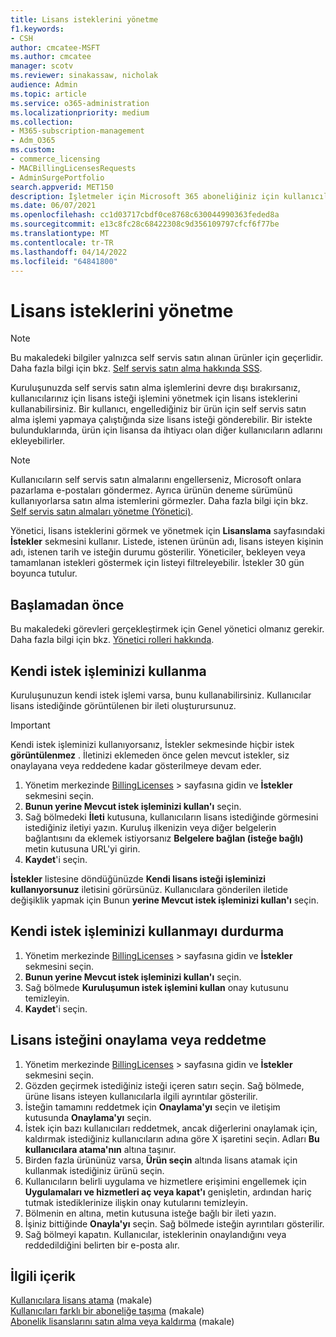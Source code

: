 ```yaml
---
title: Lisans isteklerini yönetme
f1.keywords:
- CSH
author: cmcatee-MSFT
ms.author: cmcatee
manager: scotv
ms.reviewer: sinakassaw, nicholak
audience: Admin
ms.topic: article
ms.service: o365-administration
ms.localizationpriority: medium
ms.collection:
- M365-subscription-management
- Adm_O365
ms.custom:
- commerce_licensing
- MACBillingLicensesRequests
- AdminSurgePortfolio
search.appverid: MET150
description: İşletmeler için Microsoft 365 aboneliğiniz için kullanıcılardan gelen lisans isteklerini gözden geçirmeyi ve onaylamayı veya reddetmeyi öğrenin.
ms.date: 06/07/2021
ms.openlocfilehash: cc1d03717cbdf0ce8768c630044990363feded8a
ms.sourcegitcommit: e13c8fc28c68422308c9d356109797cfcf6f77be
ms.translationtype: MT
ms.contentlocale: tr-TR
ms.lasthandoff: 04/14/2022
ms.locfileid: "64841800"
---
```

# <a name="manage-license-requests"></a>Lisans isteklerini yönetme

> [!NOTE]
> Bu makaledeki bilgiler yalnızca self servis satın alınan ürünler için geçerlidir. Daha fazla bilgi için bkz. [Self servis satın alma hakkında SSS](../subscriptions/self-service-purchase-faq.yml).

Kuruluşunuzda self servis satın alma işlemlerini devre dışı bırakırsanız, kullanıcılarınız için lisans isteği işlemini yönetmek için lisans isteklerini kullanabilirsiniz. Bir kullanıcı, engellediğiniz bir ürün için self servis satın alma işlemi yapmaya çalıştığında size lisans isteği gönderebilir. Bir istekte bulunduklarında, ürün için lisansa da ihtiyacı olan diğer kullanıcıların adlarını ekleyebilirler.

> [!NOTE]
> Kullanıcıların self servis satın almalarını engellerseniz, Microsoft onlara pazarlama e-postaları göndermez. Ayrıca ürünün deneme sürümünü kullanıyorlarsa satın alma istemlerini görmezler. Daha fazla bilgi için bkz. [Self servis satın almaları yönetme (Yönetici)](../subscriptions/manage-self-service-purchases-admins.md).

Yönetici, lisans isteklerini görmek ve yönetmek için **Lisanslama** sayfasındaki **İstekler** sekmesini kullanır. Listede, istenen ürünün adı, lisans isteyen kişinin adı, istenen tarih ve isteğin durumu gösterilir. Yöneticiler, bekleyen veya tamamlanan istekleri göstermek için listeyi filtreleyebilir. İstekler 30 gün boyunca tutulur.

## <a name="before-you-begin"></a>Başlamadan önce

Bu makaledeki görevleri gerçekleştirmek için Genel yönetici olmanız gerekir. Daha fazla bilgi için bkz. [Yönetici rolleri hakkında](../../admin/add-users/about-admin-roles.md).

## <a name="use-your-own-request-process"></a>Kendi istek işleminizi kullanma

Kuruluşunuzun kendi istek işlemi varsa, bunu kullanabilirsiniz. Kullanıcılar lisans istediğinde görüntülenen bir ileti oluşturursunuz.

> [!IMPORTANT]
> Kendi istek işleminizi kullanıyorsanız, İstekler sekmesinde hiçbir istek **görüntülenmez** . İletinizi eklemeden önce gelen mevcut istekler, siz onaylayana veya reddedene kadar gösterilmeye devam eder.

1. Yönetim merkezinde <a href="https://go.microsoft.com/fwlink/p/?linkid=842264" target="_blank">BillingLicenses</a>  >  sayfasına gidin ve **İstekler** sekmesini seçin.
2. **Bunun yerine Mevcut istek işleminizi kullan'ı** seçin.
3. Sağ bölmedeki **İleti** kutusuna, kullanıcıların lisans istediğinde görmesini istediğiniz iletiyi yazın. Kuruluş ilkenizin veya diğer belgelerin bağlantısını da eklemek istiyorsanız **Belgelere bağlan (isteğe bağlı)** metin kutusuna URL'yi girin.
4. **Kaydet**'i seçin.

**İstekler** listesine döndüğünüzde **Kendi lisans isteği işleminizi kullanıyorsunuz** iletisini görürsünüz. Kullanıcılara gönderilen iletide değişiklik yapmak için Bunun **yerine Mevcut istek işleminizi kullan'ı** seçin.

## <a name="stop-using-your-own-request-process"></a>Kendi istek işleminizi kullanmayı durdurma

1. Yönetim merkezinde <a href="https://go.microsoft.com/fwlink/p/?linkid=842264" target="_blank">BillingLicenses</a>  >  sayfasına gidin ve **İstekler** sekmesini seçin.
2. **Bunun yerine Mevcut istek işleminizi kullan'ı** seçin.
3. Sağ bölmede **Kuruluşumun istek işlemini kullan** onay kutusunu temizleyin.
4. **Kaydet**'i seçin.

## <a name="approve-or-deny-a-license-request"></a>Lisans isteğini onaylama veya reddetme

1. Yönetim merkezinde <a href="https://go.microsoft.com/fwlink/p/?linkid=842264" target="_blank">BillingLicenses</a>  >  sayfasına gidin ve **İstekler** sekmesini seçin.
2. Gözden geçirmek istediğiniz isteği içeren satırı seçin. Sağ bölmede, ürüne lisans isteyen kullanıcılarla ilgili ayrıntılar gösterilir.
3. İsteğin tamamını reddetmek için **Onaylama'yı** seçin ve iletişim kutusunda **Onaylama'yı** seçin.
4. İstek için bazı kullanıcıları reddetmek, ancak diğerlerini onaylamak için, kaldırmak istediğiniz kullanıcıların adına göre X işaretini seçin. Adları **Bu kullanıcılara atama'nın** altına taşınır.
5. Birden fazla ürününüz varsa, **Ürün seçin** altında lisans atamak için kullanmak istediğiniz ürünü seçin.
6. Kullanıcıların belirli uygulama ve hizmetlere erişimini engellemek için **Uygulamaları ve hizmetleri aç veya kapat'ı** genişletin, ardından hariç tutmak istediklerinize ilişkin onay kutularını temizleyin.
7. Bölmenin en altına, metin kutusuna isteğe bağlı bir ileti yazın.
8. İşiniz bittiğinde **Onayla'yı** seçin. Sağ bölmede isteğin ayrıntıları gösterilir.
9. Sağ bölmeyi kapatın.
    Kullanıcılar, isteklerinin onaylandığını veya reddedildiğini belirten bir e-posta alır.

## <a name="related-content"></a>İlgili içerik

[Kullanıcılara lisans atama](../../admin/manage/assign-licenses-to-users.md) (makale)\
[Kullanıcıları farklı bir aboneliğe taşıma](../subscriptions/move-users-different-subscription.md) (makale)\
[Abonelik lisanslarını satın alma veya kaldırma](buy-licenses.md) (makale)

